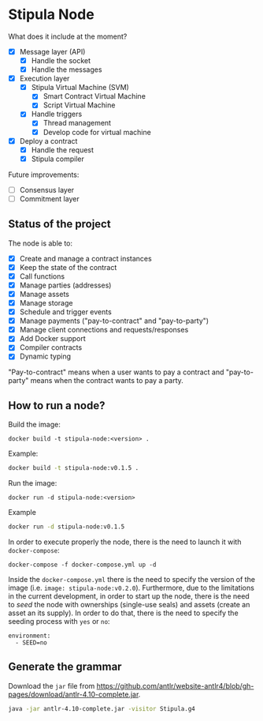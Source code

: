 # Stipula Node

What does it include at the moment?
- [x] Message layer (API)
  - [x] Handle the socket 
  - [x] Handle the messages
- [x] Execution layer
  - [x] Stipula Virtual Machine (SVM)
    - [x] Smart Contract Virtual Machine
    - [x] Script Virtual Machine
  - [x] Handle triggers
    - [x] Thread management
    - [x] Develop code for virtual machine
- [x] Deploy a contract
  - [x] Handle the request 
  - [x] Stipula compiler 

Future improvements:
- [ ] Consensus layer
- [ ] Commitment layer

## Status of the project

The node is able to:
- [x] Create and manage a contract instances
- [x] Keep the state of the contract
- [x] Call functions
- [x] Manage parties (addresses)
- [x] Manage assets
- [x] Manage storage
- [x] Schedule and trigger events
- [x] Manage payments ("pay-to-contract" and "pay-to-party")
- [x] Manage client connections and requests/responses 
- [x] Add Docker support
- [x] Compiler contracts
- [x] Dynamic typing

"Pay-to-contract" means when a user wants to pay a contract and "pay-to-party" means when the contract wants to pay a party. 

## How to run a node?

Build the image:
```
docker build -t stipula-node:<version> .
```

Example:
```bash
docker build -t stipula-node:v0.1.5 .
```

Run the image:
```
docker run -d stipula-node:<version>
```

Example
```bash
docker run -d stipula-node:v0.1.5
```

In order to execute properly the node, there is the need to launch it with `docker-compose`:
```
docker-compose -f docker-compose.yml up -d
```

Inside the `docker-compose.yml` there is the need to specify the version of the image (i.e. `image: stipula-node:v0.2.0`). Furthermore, due to the limitations in the current development, in order to start up the node, there is the need to *seed* the node with ownerships (single-use seals) and assets (create an asset an its supply). In order to do that, there is the need to specify the seeding process with `yes` or `no`:
```
environment:
  - SEED=no
```

## Generate the grammar

Download the `jar` file from https://github.com/antlr/website-antlr4/blob/gh-pages/download/antlr-4.10-complete.jar.

```bash
java -jar antlr-4.10-complete.jar -visitor Stipula.g4
```
